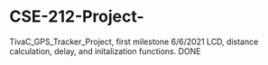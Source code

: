 # CSE-212-Project-
TivaC_GPS_Tracker_Project, first milestone 6/6/2021
LCD, distance calculation, delay, and initalization functions. DONE
